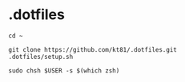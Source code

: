 .dotfiles
=======

```shell
cd ~

git clone https://github.com/kt81/.dotfiles.git
.dotfiles/setup.sh

sudo chsh $USER -s $(which zsh)
```
